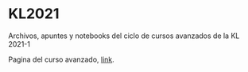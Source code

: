 # KL2021

Archivos, apuntes y notebooks del ciclo de cursos avanzados de la KL 2021-1


Pagina del curso avanzado, [link](https://github.com/vcalderon2009/2021_06_Deep_Learning_tutorial).
